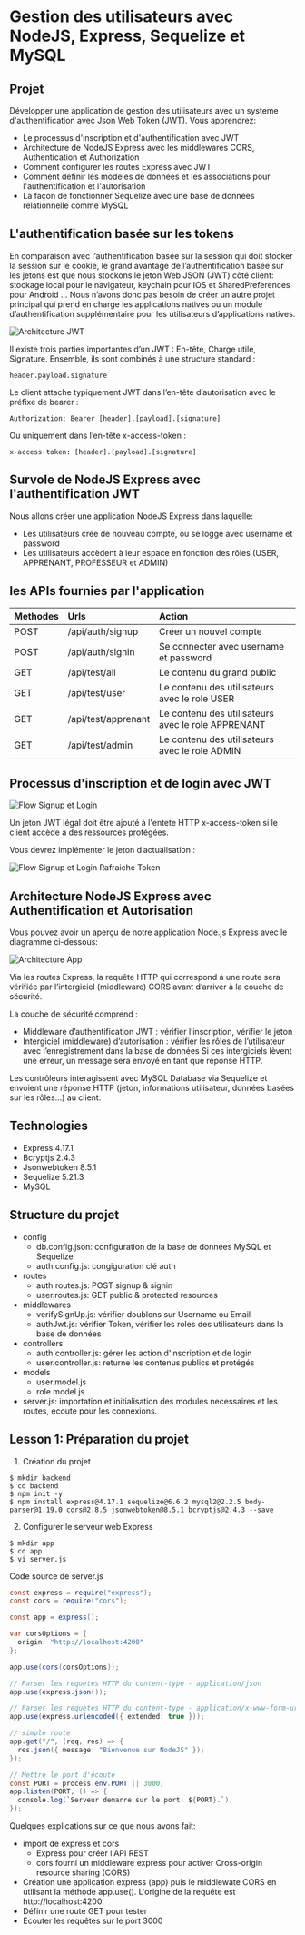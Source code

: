 # Gestion des utilisateurs avec NodeJS, Express, Sequelize et MySQL

## Projet
Développer une application de gestion des utilisateurs avec un systeme d'authentification avec Json Web Token (JWT). Vous apprendrez:
- Le processus d'inscription et d'authentification avec JWT
- Architecture de NodeJS Express avec les middlewares CORS, Authentication et Authorization
- Comment configurer les routes Express avec JWT
- Comment définir les modeles de données et les associations pour l'authentification et l'autorisation
- La façon de fonctionner Sequelize avec une base de données relationnelle comme MySQL

## L'authentification basée sur les tokens
En comparaison avec l’authentification basée sur la session qui doit stocker la session sur le cookie, le grand avantage de l’authentification basée sur les jetons est que nous stockons le jeton Web JSON (JWT) côté client: stockage local pour le navigateur, keychain pour IOS et SharedPreferences pour Android ... Nous n’avons donc pas besoin de créer un autre projet principal qui prend en charge les applications natives ou un module d’authentification supplémentaire pour les utilisateurs d’applications natives.

![Architecture JWT](jwt-token-based-authentication.png)

Il existe trois parties importantes d’un JWT : En-tête, Charge utile, Signature. 
Ensemble, ils sont combinés à une structure standard :
```
header.payload.signature
```
Le client attache typiquement JWT dans l’en-tête d’autorisation avec le préfixe de bearer :
```
Authorization: Bearer [header].[payload].[signature]
```
Ou uniquement dans l’en-tête x-access-token :
```
x-access-token: [header].[payload].[signature]
```

## Survole de NodeJS Express avec l'authentification JWT
Nous allons créer une application NodeJS Express dans laquelle:
- Les utilisateurs crée de nouveau compte, ou se logge avec username et password
- Les utilisateurs accèdent à leur espace en fonction des rôles (USER, APPRENANT, PROFESSEUR et ADMIN)

## les APIs fournies par l'application
| Methodes      | Urls                         | Action                                              |
| :---          | :----                        |          :---                                       |
| POST          | /api/auth/signup             | Créer un nouvel compte                              |
| POST          | /api/auth/signin             | Se connecter avec username et password              |
| GET           | /api/test/all                | Le contenu du grand public                          |
| GET           | /api/test/user               | Le contenu des utilisateurs avec le role USER       |
| GET           | /api/test/apprenant          | Le contenu des utilisateurs avec le role APPRENANT  |
| GET           | /api/test/admin              | Le contenu des utilisateurs avec le role ADMIN      |

## Processus d'inscription et de login avec JWT

![Flow Signup et Login](node-js-jwt-authentication-mysql-flow.png)

Un jeton JWT légal doit être ajouté à l'entete HTTP x-access-token si le client accède à des ressources protégées.

Vous devrez implémenter le jeton d’actualisation :

![Flow Signup et Login Rafraiche Token](jwt-refresh-token-node-js-example-flow.png)

## Architecture NodeJS Express avec Authentification et Autorisation
Vous pouvez avoir un aperçu de notre application Node.js Express avec le diagramme ci-dessous:

![Architecture App](node-js-jwt-authentication-mysql-architecture.png)

Via les routes Express, la requête HTTP qui correspond à une route sera vérifiée par l’intergiciel (middleware) CORS avant d’arriver à la couche de sécurité.

La couche de sécurité comprend :

* Middleware d’authentification JWT : vérifier l’inscription, vérifier le jeton
* Intergiciel (middleware) d’autorisation : vérifier les rôles de l’utilisateur avec l’enregistrement dans la base de données
Si ces intergiciels lèvent une erreur, un message sera envoyé en tant que réponse HTTP.

Les contrôleurs interagissent avec MySQL Database via Sequelize et envoient une réponse HTTP (jeton, informations utilisateur, données basées sur les rôles...) au client.

## Technologies
* Express 4.17.1
* Bcryptjs 2.4.3
* Jsonwebtoken 8.5.1
* Sequelize 5.21.3
* MySQL

## Structure du projet
- config
    + db.config.json: configuration de la base de données MySQL et Sequelize
    + auth.config.js: congiguration clé auth
- routes
    + auth.routes.js: POST signup & signin
    + user.routes.js: GET public & protected resources
- middlewares
    + verifySignUp.js: vérifier doublons sur Username ou Email
    + authJwt.js: vérifier Token, vérifier les roles des utilisateurs dans la base de données
- controllers
    + auth.controller.js: gérer les action d'inscription et de login
    + user.controller.js: returne les contenus publics et protégés
- models
    + user.model.js
    + role.model.js
- server.js: importation et initialisation des modules necessaires et les routes, ecoute pour les connexions.

## Lesson 1: Préparation du projet

1. Création du projet
```
$ mkdir backend
$ cd backend
$ npm init -y
$ npm install express@4.17.1 sequelize@6.6.2 mysql2@2.2.5 body-parser@1.19.0 cors@2.8.5 jsonwebtoken@8.5.1 bcryptjs@2.4.3 --save
```
2. Configurer le serveur web Express
```
$ mkdir app
$ cd app
$ vi server.js
```
Code source de server.js
```java
const express = require("express");
const cors = require("cors");

const app = express();

var corsOptions = {
  origin: "http://localhost:4200"
};

app.use(cors(corsOptions));

// Parser les requetes HTTP du content-type - application/json
app.use(express.json());

// Parser les requetes HTTP du content-type - application/x-www-form-urlencoded
app.use(express.urlencoded({ extended: true }));

// simple route
app.get("/", (req, res) => {
  res.json({ message: "Bienvenue sur NodeJS" });
});

// Mettre le port d'écoute 
const PORT = process.env.PORT || 3000;
app.listen(PORT, () => {
  console.log(`Serveur demarre sur le port: ${PORT}.`);
});
```
Quelques explications sur ce que nous avons fait:
- import de express et cors
    * Express pour créer l'API REST
    * cors fourni un middleware express pour activer Cross-origin resource sharing (CORS)
- Création une application express (app) puis le middlewate CORS en utilisant la méthode app.use(). L'origine de la requête est http://localhost:4200.
- Définir une route GET pour tester
- Ecouter les requêtes sur le port 3000